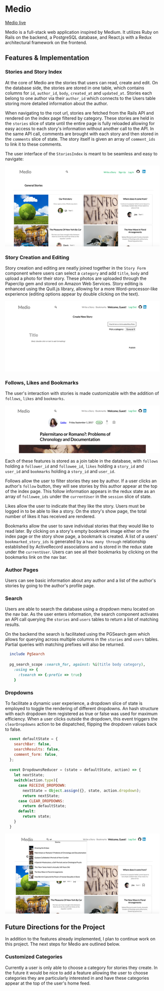 # Medio

[Medio live][heroku] 

[heroku]: http://medionews.com/

Medio is a full-stack web application inspired by Medium.  It utilizes Ruby on Rails on the backend, a PostgreSQL database, and React.js with a Redux architectural framework on the frontend.  

## Features & Implementation

### Stories and Story Index 

  At the core of Medio are the stories that users can read, create and edit. On the database side, the stories are stored in one table, which contains columns for `id`, `author_id`, `body`, `created_at` and `updated_at`. Stories each belong to one author via their `author_id` which connects to the Users table storing more detailed information about the author. 

  When navigating to the root url, stories are fetched from the Rails API and rendered on the index page filtered by category. These stories are held in the `stories` slice of state until the entire page is fully reloaded allowing for easy access to each story's information without another call to the API. In the same API call, comments are brought with each story and then stored in the `comments` slice of state. The story itself is given an array of `comment_ids` to link it to these comments.  

  The user interface of the `StoriesIndex` is meant to be seamless and easy to navigate:  

![image of notebook index](./docs/wireframes/stories_index.png)

### Story Creation and Editing

  Story creation and editing are neatly joined together in the `Story Form` component where users can select a `category` and add `title`, `body` and upload a photo for their story. These photos are uploaded through the Paperclip gem and stored on Amazon Web Services. Story editing is enhanced using the Quill.js library, allowing for a more Word-processor-like experience (editing options appear by double clicking on the text). 

![image of story form](./docs/wireframes/story_form.png)

### Follows, Likes and Bookmarks

  The user's interaction with stories is made customizable with the addition of `follows`, `likes` and `bookmarks`. 

![image of story detail header](./docs/wireframes/story_detail_header.png)

  Each of these features is stored as a join table in the database, with `follows` holding a `follower_id` and `followee_id`, `likes` holding a `story_id` and `user_id` and `bookmarks` holding a `story_id` and `user_id`.

  Follows allow the user to filter stories they see by author. If a user clicks an author's `follow` button, they will see stories by this author appear at the top of the index page. This follow information appears in the redux state as an array of `followee_ids` under the `currentUser` in the `session` slice of state. 

  Likes allow the user to indicate that they like the story. Users must be logged in to be able to like a story. On the story's show page, the total number of likes it has received are rendered. 

  Bookmarks allow the user to save individual stories that they would like to read later. By clicking on a story's empty bookmark image either on the index page or the story show page, a bookmark is created. A list of a users' `bookmarked_story_ids` is generated by a `has many through` relationship established by ActiveRecord associations and is stored in the redux state under the `currentUser`. Users can see all their bookmarks by clicking on the bookmarks link on the nav bar. 

### Author Pages

  Users can see basic information about any author and a list of the author's stories by going to the author's profile page. 

### Search 

  Users are able to search the database using a dropdown menu located on the nav bar. As the user enters information, the search component activates an API call querying the `stories` and `users` tables to return a list of matching results. 

  On the backend the search is facilitated using the PGSearch gem which allows for querying across multiple columns in the `stories` and `users` tables. Partial queries with matching prefixes will also be returned. 

  ```ruby
    include PgSearch

    pg_search_scope :search_for, against: %i(title body category), 
      :using => { 
        :tsearch => {:prefix => true}
      }
  ```

### Dropdowns

  To facilitate a dynamic user experience, a dropdown slice of state is employed to toggle the rendering of different dropdowns. An hash structure with each dropdown item registered as true or false was used for maximum efficiency. When a user clicks outside the dropdown, this event triggers the `clearDropdowns` action to be dispatched, flipping the dropdown values back to false. 

  ```javascript
    const defaultState = {
      searchBar: false,
      searchResults: false,
      comment_form: false, 
    };

    const DropdownsReducer = (state = defaultState, action) => {
      let nextState; 
      switch(action.type){
        case RECEIVE_DROPDOWN:
          nextState = Object.assign({}, state, action.dropdown);
          return nextState; 
        case CLEAR_DROPDOWNS:
          return defaultState; 
        default:
          return state;
      }
    }
  ```
  ![search](./docs/wireframes/search.png)


## Future Directions for the Project

In addition to the features already implemented, I plan to continue work on this project.  The next steps for Medio are outlined below.

### Customized Categories

Currently a user is only able to choose a category for stories they create. In the future it would be nice to add a feature allowing the user to choose categories they are particularly interested in and have these categories appear at the top of the user's home feed. 
 